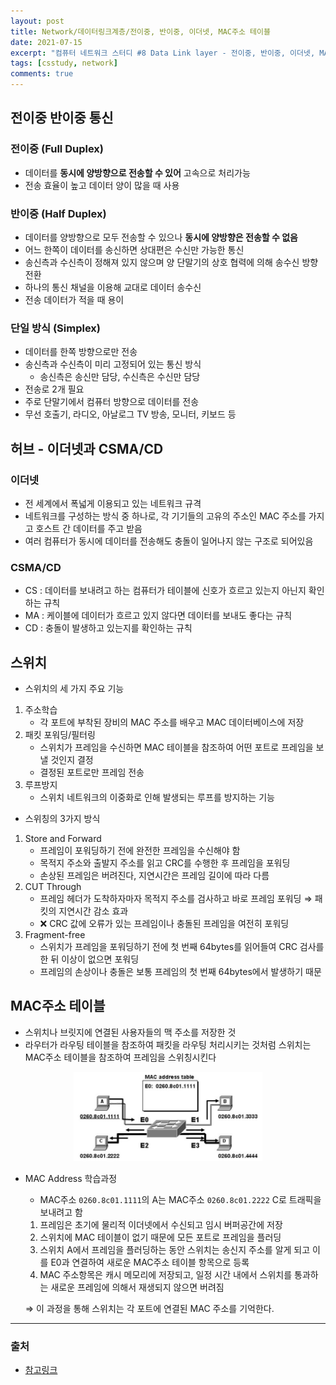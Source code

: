 ```yaml
---
layout: post
title: Network/데이터링크계층/전이중, 반이중, 이더넷, MAC주소 테이블
date: 2021-07-15
excerpt: "컴퓨터 네트워크 스터디 #8 Data Link layer - 전이중, 반이중, 이더넷, MAC주소 테이블"
tags: [csstudy, network]
comments: true
---
```


## 전이중 반이중 통신
### 전이중 (Full Duplex)
- 데이터를 **동시에 양방향으로 전송할 수 있어** 고속으로 처리가능
- 전송 효율이 높고 데이터 양이 많을 때 사용

### 반이중 (Half Duplex)
- 데이터를 양방향으로 모두 전송할 수 있으나 **동시에 양방향은 전송할 수 없음**
- 어느 한쪽이 데이터를 송신하면 상대편은 수신만 가능한 통신
- 송신측과 수신측이 정해져 있지 않으며 양 단말기의 상호 협력에 의해 송수신 방향 전환
- 하나의 통신 채널을 이용해 교대로 데이터 송수신
- 전송 데이터가 적을 때 용이

### 단일 방식 (Simplex)
- 데이터를 한쪽 방향으로만 전송
- 송신측과 수신측이 미리 고정되어 있는 통신 방식
    - 송신측은 송신만 담당, 수신측은 수신만 담당
- 전송로 2개 필요
- 주로 단말기에서 컴퓨터 방향으로 데이터를 전송
- 무선 호출기, 라디오, 아날로그 TV 방송, 모니터, 키보드 등

## 허브 - 이더넷과 CSMA/CD
### 이더넷
- 전 세계에서 폭넓게 이용되고 있는 네트워크 규격
- 네트워크를 구성하는 방식 중 하나로, 각 기기들의 고유의 주소인 MAC 주소를 가지고 호스트 간 데이터를 주고 받음
- 여러 컴퓨터가 동시에 데이터를 전송해도 충돌이 일어나지 않는 구조로 되어있음

### CSMA/CD
- CS : 데이터를 보내려고 하는 컴퓨터가 테이블에 신호가 흐르고 있는지 아닌지 확인하는 규칙
- MA : 케이블에 데이터가 흐르고 있지 않다면 데이터를 보내도 좋다는 규칙
- CD : 충돌이 발생하고 있는지를 확인하는 규칙

## 스위치
- 스위치의 세 가지 주요 기능

1. 주소학습
    - 각 포트에 부착된 장비의 MAC 주소를 배우고 MAC 데이터베이스에 저장
2. 패킷 포워딩/필터링
    - 스위치가 프레임을 수신하면 MAC 테이블을 참조하여 어떤 포트로 프레임을 보낼 것인지 결정
    - 결정된 포트로만 프레임 전송
3. 루프방지
    - 스위치 네트워크의 이중화로 인해 발생되는 루프를 방지하는 기능

- 스위칭의 3가지 방식

1.  Store and Forward
    - 프레임이 포워딩하기 전에 완전한 프레임을 수신해야 함
    - 목적지 주소와 출발지 주소를 읽고 CRC를 수행한 후 프레임을 포워딩
    - 손상된 프레임은 버려진다, 지연시간은 프레임 길이에 따라 다름
2. CUT Through
    - 프레임 헤더가 도착하자마자 목적지 주소를 검사하고 바로 프레임 포워딩 ⇒ 패킷의 지연시간 감소 효과
    - ❌ CRC 값에 오류가 있는 프레임이나 충돌된 프레임을 여전히 포워딩
3. Fragment-free
    - 스위치가 프레임을 포워딩하기 전에 첫 번째 64bytes를 읽어들여 CRC 검사를 한 뒤 이상이 없으면 포워딩
    - 프레임의 손상이나 충돌은 보통 프레임의 첫 번째 64bytes에서 발생하기 때문

## MAC주소 테이블
- 스위치나 브릿지에 연결된 사용자들의 맥 주소를 저장한 것
- 라우터가 라우팅 테이블을 참조하여 패킷을 라우팅 처리시키는 것처럼 스위치는 MAC주소 테이블을 참조하여 프레임을 스위칭시킨다

<div style="width:60% !important; margin:0 auto">
<img src="/assets/img/ethernet.png" alt="ethernet.png">
</div>

- MAC Address 학습과정
    - MAC주소 `0260.8c01.1111`의 A는 MAC주소 `0260.8c01.2222` C로 트래픽을 보내려고 함
    1. 프레임은 초기에 물리적 이더넷에서 수신되고 임시 버퍼공간에 저장
    2. 스위치에 MAC 테이블이 없기 때문에 모든 포트로 프레임을 플러딩
    3. 스위치 A에서 프레임을 플러딩하는 동안 스위치는 송신지 주소를 알게 되고 이를 E0과 연결하여 새로운 MAC주소 테이블 항목으로 등록
    4. MAC 주소항목은 캐시 메모리에 저장되고, 일정 시간 내에서 스위치를 통과하는 새로운 프레임에 의해서 재생되지 않으면 버려짐

  ⇒ 이 과정을 통해 스위치는 각 포트에 연결된 MAC 주소를 기억한다.

---

### 출처
- [참고링크](https://m.blog.naver.com/PostView.naver?isHttpsRedirect=true&blogId=wecomedy&logNo=150111409993)
